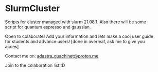 # SlurmCluster
Scripts for cluster managed with slurm 21.08.1. Also there will be some script for quantum espresso and gaussian.

Open to colaborate!
Add your information and lets make a cool user guide for students and advance users! [done in overleaf, ask me to give you acces]

Contact me on: adastra_guachinet@proton.me

Join to the colaboration list :D
